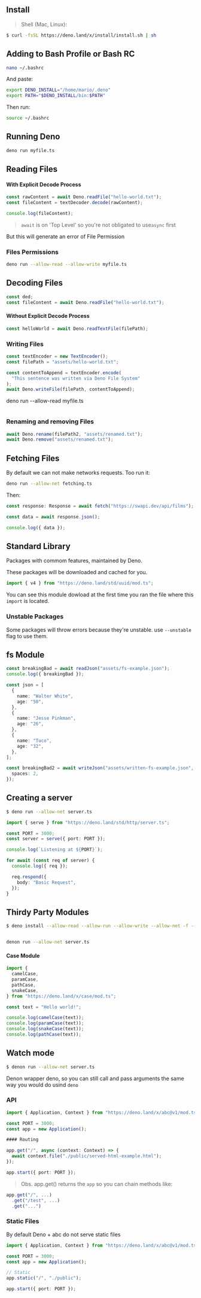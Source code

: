 ## Install

> Shell (Mac, Linux):

```bash
$ curl -fsSL https://deno.land/x/install/install.sh | sh
```

## Adding to Bash Profile or Bash RC

```bash
nano ~/.bashrc
```

And paste:

```bash
export DENO_INSTALL="/home/mario/.deno"
export PATH="$DENO_INSTALL/bin:$PATH"
```

Then run:

```bash
source ~/.bashrc
```

## Running Deno

```bash
deno run myfile.ts
```

## Reading Files

#### With Explicit Decode Process

```ts
const rawContent = await Deno.readFile("hello-world.txt");
const fileContent = textDecoder.decode(rawContent);

console.log(fileContent);
```

> `await` is on 'Top Level' so you're not obligated to use`async` first

But this will generate an error of File Permission

### Files Permissions

```bash
deno run --allow-read --allow-write myfile.ts
```

## Decoding Files

```ts
const ded;
const fileContent = await Deno.readFile("hello-world.txt");
```

#### Without Explicit Decode Process

```ts
const helloWorld = await Deno.readTextFile(filePath);
```

### Writing Files

```ts
const textEncoder = new TextEncoder();
const filePath = "assets/hello-world.txt";

const contentToAppend = textEncoder.encode(
  "This sentence was written via Deno File System"
);
await Deno.writeFile(filePath, contentToAppend);
```

deno run --allow-read myfile.ts

```ts

```

### Renaming and removing Files

```ts
await Deno.rename(filePath2, "assets/renamed.txt");
await Deno.remove("assets/renamed.txt");
```

## Fetching Files

By default we can not make networks requests. Too run it:

```bash
deno run --allow-net fetching.ts
```

Then:

```ts
const response: Response = await fetch("https://swapi.dev/api/films");

const data = await response.json();

console.log({ data });
```

## Standard Library

Packages with commom features, maintained by Deno.

These packages will be downloaded and cached for you.

```ts
import { v4 } from "https://deno.land/std/uuid/mod.ts";
```

You can see this module dowload at the first time you ran the file where this `import` is located.

### Unstable Packages

Some packages will throw errors because they're unstable. use `--unstable` flag to use them.

## fs Module

```ts
const breakingBad = await readJson("assets/fs-example.json");
console.log({ breakingBad });

const json = [
  {
    name: "Walter White",
    age: "50",
  },
  {
    name: "Jesse Pinkman",
    age: "26",
  },
  {
    name: "Tuco",
    age: "32",
  },
];

const breakingBad2 = await writeJson("assets/written-fs-example.json", json, {
  spaces: 2,
});
```

## Creating a server

```bash
$ deno run --allow-net server.ts
```

```ts
import { serve } from "https://deno.land/std/http/server.ts";

const PORT = 3000;
const server = serve({ port: PORT });

console.log(`Listening at ${PORT}`);

for await (const req of server) {
  console.log({ req });

  req.respond({
    body: "Basic Request",
  });
}
```

## Thirdy Party Modules

```bash
$ deno install --allow-read --allow-run --allow-write --allow-net -f --unstable https://deno.land/x/denon@2.3.0/denon.ts


denon run --allow-net server.ts
```

#### Case Module

```ts
import {
  camelCase,
  paramCase,
  pathCase,
  snakeCase,
} from "https://deno.land/x/case/mod.ts";

const text = "Hello world!";

console.log(camelCase(text));
console.log(paramCase(text));
console.log(snakeCase(text));
console.log(pathCase(text));
```

## Watch mode

```bash
$ denon run --allow-net server.ts
```

Denon wrapper deno, so you can still call and pass arguments the same way you would do usind `deno`

### API

```ts
import { Application, Context } from "https://deno.land/x/abc@v1/mod.ts";

const PORT = 3000;
const app = new Application();

#### Routing

app.get("/", async (context: Context) => {
  await context.file("./public/served-html-example.html");
});

app.start({ port: PORT });
```

> Obs. app.get() returns the `app` so you can chain methods like:

```ts
app.get("/", ...)
  .get("/test", ...)
  .get("...")
```

### Static Files

By default Deno + abc do not serve static files

```ts
import { Application, Context } from "https://deno.land/x/abc@v1/mod.ts";

const PORT = 3000;
const app = new Application();

// Static
app.static("/", "./public");

app.start({ port: PORT });
```

